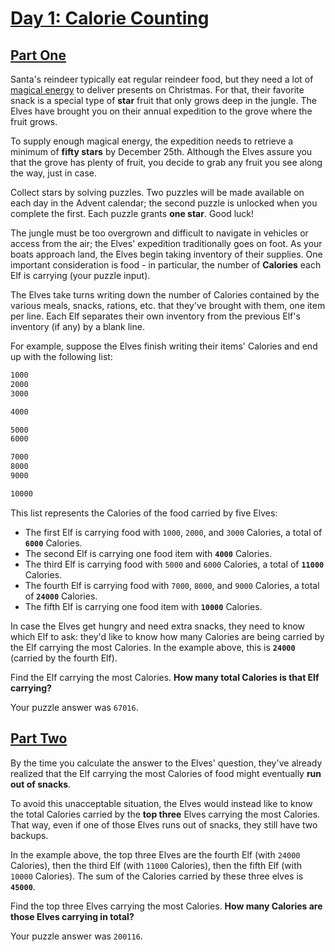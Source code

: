 # [Day 1: Calorie Counting](https://adventofcode.com/2022/day/1)

## [Part One](https://adventofcode.com/2022/day/1#part1)

Santa's reindeer typically eat regular reindeer food, but they need a lot of
[magical energy](https://adventofcode.com/2018/day/25) to deliver presents on
Christmas. For that, their favorite snack is a special type of **star** fruit
that only grows deep in the jungle. The Elves have brought you on their annual
expedition to the grove where the fruit grows.

To supply enough magical energy, the expedition needs to retrieve a minimum of
**fifty stars** by December 25th. Although the Elves assure you that the grove
has plenty of fruit, you decide to grab any fruit you see along the way, just in
case.

Collect stars by solving puzzles. Two puzzles will be made available on each day
in the Advent calendar; the second puzzle is unlocked when you complete the
first. Each puzzle grants **one star**. Good luck!

The jungle must be too overgrown and difficult to navigate in vehicles or access
from the air; the Elves' expedition traditionally goes on foot. As your boats
approach land, the Elves begin taking inventory of their supplies. One important
consideration is food - in particular, the number of **Calories** each Elf is
carrying (your puzzle input).

The Elves take turns writing down the number of Calories contained by the
various meals, snacks, rations, etc. that they've brought with them, one item
per line. Each Elf separates their own inventory from the previous Elf's
inventory (if any) by a blank line.

For example, suppose the Elves finish writing their items' Calories and end up
with the following list:

```txt
1000
2000
3000

4000

5000
6000

7000
8000
9000

10000
```

This list represents the Calories of the food carried by five Elves:

- The first Elf is carrying food with `1000`, `2000`, and `3000` Calories, a
  total of **`6000`** Calories.
- The second Elf is carrying one food item with **`4000`** Calories.
- The third Elf is carrying food with `5000` and `6000` Calories, a total of
  **`11000`** Calories.
- The fourth Elf is carrying food with `7000`, `8000`, and `9000` Calories, a
  total of **`24000`** Calories.
- The fifth Elf is carrying one food item with **`10000`** Calories.

In case the Elves get hungry and need extra snacks, they need to know which Elf
to ask: they'd like to know how many Calories are being carried by the Elf
carrying the most Calories. In the example above, this is **`24000`** (carried
by the fourth Elf).

Find the Elf carrying the most Calories. **How many total Calories is that Elf
carrying?**

Your puzzle answer was `67016`.

## [Part Two](https://adventofcode.com/2022/day/1#part2)

By the time you calculate the answer to the Elves' question, they've already
realized that the Elf carrying the most Calories of food might eventually **run
out of snacks**.

To avoid this unacceptable situation, the Elves would instead like to know the
total Calories carried by the **top three** Elves carrying the most Calories.
That way, even if one of those Elves runs out of snacks, they still have two
backups.

In the example above, the top three Elves are the fourth Elf (with `24000`
Calories), then the third Elf (with `11000` Calories), then the fifth Elf (with
`10000` Calories). The sum of the Calories carried by these three elves is
**`45000`**.

Find the top three Elves carrying the most Calories. **How many Calories are**
**those Elves carrying in total?**

Your puzzle answer was `200116`.
